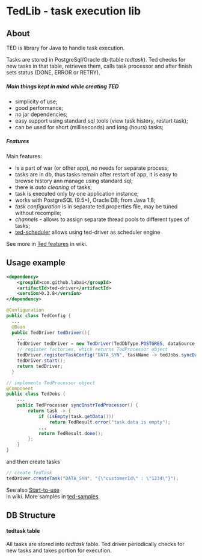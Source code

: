 # TedLib - task execution lib

## About

TED is library for Java to handle task execution.

Tasks are stored in PostgreSql/Oracle db (table _tedtask_). 
Ted checks for new tasks in that table, retrieves them, calls task processor and after finish sets status (DONE, ERROR or RETRY).

##### Main things kept in mind while creating TED
- simplicity of use;
- good performance;
- no jar dependencies;
- easy support using standard sql tools (view task history, restart task);
- can be used for short (milliseconds) and long (hours) tasks;

##### Features
Main features:
- is a part of war (or other app), no needs for separate process;
- tasks are in db, thus tasks remain after restart of app, it is easy to browse history ann manage using standard sql;  
- there is _auto cleaning_ of tasks;
- task is executed only by one application instance;
- works with PostgreSQL (9.5+), Oracle DB; from Java 1.8;
- _task configuration_ is in separate ted.properties file, may be tuned without recompile;
- _channels_ - allows to assign separate thread pools to different types of tasks; 
- [ted-scheduler](ted-ext/ted-scheduler/readme.md) allows using ted-driver as scheduler engine

See more in [Ted features](docs/wiki/Ted-features.md) in wiki.

 
## Usage example

```xml
<dependency>
    <groupId>com.github.labai</groupId>
    <artifactId>ted-driver</artifactId>
    <version>0.3.8</version>
</dependency>
```

```java
@Configuration
public class TedConfig {
  ...
  @Bean
  public TedDriver tedDriver(){
    ... 
    TedDriver tedDriver = new TedDriver(TedDbType.POSTGRES, dataSource, properties);
    // register factories, which returns TedProcessor object
    tedDriver.registerTaskConfig("DATA_SYN", taskName -> tedJobs.syncDataTedProcessor());
    tedDriver.start();
    return tedDriver;
  }
```

```java
// implements TedProcessor object
@Component
public class TedJobs {
    ...
    public TedProcessor syncInstrTedProcessor() {
        return task -> {
            if (isEmpty(task.getData()))
                return TedResult.error("task.data is empty");
            ...
            return TedResult.done();
        };
    }
}
```

and then create tasks 

```java
// create TedTask
tedDriver.createTask("DATA_SYN", "{\"customerId\" : \"1234\"}");
```

See also [Start-to-use](docs/wiki/Start-to-use.md)  
in wiki. More samples in [ted-samples](/labai/ted/tree/master/ted-samples).


## DB Structure

#### tedtask table

All tasks are stored into _tedtask_ table. Ted driver periodically checks for new tasks and takes portion for execution.  
